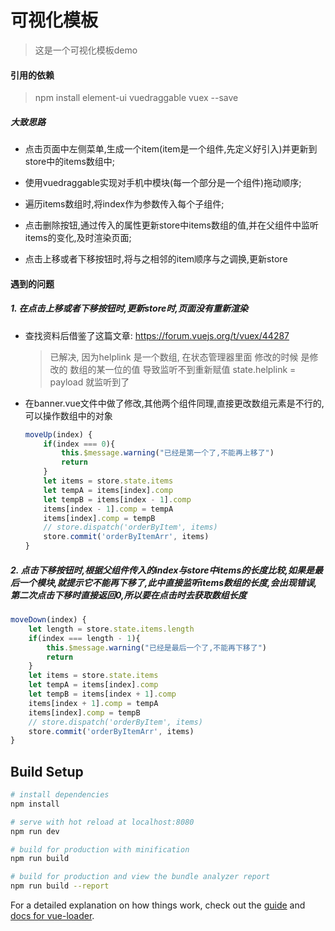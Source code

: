 # 可视化模板

> 这是一个可视化模板demo

#### 引用的依赖

> npm install element-ui vuedraggable vuex --save

##### 大致思路

- 点击页面中左侧菜单,生成一个item(item是一个组件,先定义好引入)并更新到store中的items数组中;

- 使用vuedraggable实现对手机中模块(每一个部分是一个组件)拖动顺序;

- 遍历items数组时,将index作为参数传入每个子组件;

- 点击删除按钮,通过传入的属性更新store中items数组的值,并在父组件中监听items的变化,及时渲染页面;

- 点击上移或者下移按钮时,将与之相邻的item顺序与之调换,更新store

#### 遇到的问题

##### 1. 在点击上移或者下移按钮时,更新store时,页面没有重新渲染

 - 查找资料后借鉴了这篇文章: https://forum.vuejs.org/t/vuex/44287

   > 已解决, 因为helplink 是一个数组, 在状态管理器里面 修改的时候 是修改的 数组的某一位的值 导致监听不到重新赋值 state.helplink = payload 就监听到了

 - 在banner.vue文件中做了修改,其他两个组件同理,直接更改数组元素是不行的,可以操作数组中的对象

   ```javascript
   moveUp(index) {
       if(index === 0){
           this.$message.warning("已经是第一个了,不能再上移了")
           return
       }
       let items = store.state.items
       let tempA = items[index].comp
       let tempB = items[index - 1].comp
       items[index - 1].comp = tempA
       items[index].comp = tempB
       // store.dispatch('orderByItem', items)
       store.commit('orderByItemArr', items)
   }
   ```

##### 2. 点击下移按钮时,根据父组件传入的index与store中items的长度比较,如果是最后一个模块,就提示它不能再下移了,此中直接监听items数组的长度,会出现错误,第二次点击下移时直接返回0,所以要在点击时去获取数组长度

```javascript
moveDown(index) {
    let length = store.state.items.length
    if(index === length - 1){
        this.$message.warning("已经是最后一个了,不能再下移了")
        return
    }
    let items = store.state.items
    let tempA = items[index].comp
    let tempB = items[index + 1].comp
    items[index + 1].comp = tempA
    items[index].comp = tempB
    // store.dispatch('orderByItem', items)
    store.commit('orderByItemArr', items)
}
```


## Build Setup

``` bash
# install dependencies
npm install

# serve with hot reload at localhost:8080
npm run dev

# build for production with minification
npm run build

# build for production and view the bundle analyzer report
npm run build --report
```

For a detailed explanation on how things work, check out the [guide](http://vuejs-templates.github.io/webpack/) and [docs for vue-loader](http://vuejs.github.io/vue-loader).
